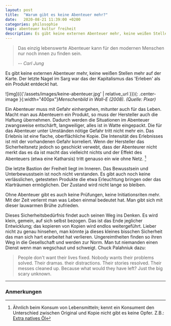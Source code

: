 ```yaml
---
layout: post
title:  "Warum gibt es keine Abenteuer mehr?"
date:   2020-08-21 11:39:00 +0200
categories: philosophie
tags: abenteuer kultur freiheit
description: Es gibt keine externen Abenteuer mehr, keine weißen Stellen mehr auf der Karte. Der letzte Nagel im Sarg war das der Kapitalismus das 'Erleben' als ein Produkt entdeckt hat. 
---
```


> Das einzig lebenswerte Abenteuer kann für den modernen Menschen nur noch innen zu finden sein.
>
> -- <cite>Carl Jung</cite>

Es gibt keine externen Abenteuer mehr, keine weißen Stellen mehr auf der Karte. Der letzte Nagel im Sarg war das der Kapitalismus das 'Erleben' als ein Produkt entdeckt hat. 

![img]({{'/assets/images/keine-abenteuer.jpg' | relative_url }}){: .center-image }{:width="400px"}*Menschenbild in Wall-E (2008). (Quelle: Pixar)*

Ein Abenteuer muss mit Gefahr einhergehen, mitunter auch für das Leben. Macht man aus Abenteuern ein Produkt, so muss der Hersteller auch die Haftung übernehmen. Dadurch werden die Situationen im Abenteuer zwangsweise entschärft, langweiliger, alles ist in Watte eingepackt. Die für das Abenteuer unter Umständen  nötige Gefahr tritt nicht mehr ein. Das Erlebnis ist eine flache, oberflächliche Kopie. Die Intensität des Erlebnisses ist mit der vorhandenen Gefahr korreliert. Wenn der Hersteller das Sicherheitsnetz jedoch so geschickt verwebt, dass der Abenteurer nicht merkt das es da ist macht das vielleicht nichts und der Effekt des Abenteuers (etwa eine Katharsis) tritt genauso ein wie ohne Netz. [^1]

[^1]: Ähnlich beim Konsum von Lebensmitteln; kennt ein Konsument den Unterschied zwischen Original und Kopie nicht gibt es keine Opfer. Z.B.: [Extra natives Öl](https://www.faz.net/aktuell/wirtschaft/wirtschaftspolitik/gepanschtes-olivenoel-ist-die-regel-14111245.html "Extra natives Öl ")

Die letzte Bastion der Freiheit liegt im Inneren. Das Bewusstsein und Unterbewusstsein ist noch nicht verstanden. Es gibt auch noch keine verlässlichen, getesteten Produkte die etwa Erleuchtung bringen oder das Klarträumen ermöglichen. Der Zustand wird nicht lange so bleiben. 

Ohne Abenteuer gibt es auch keine Prüfungen, keine Initiationsriten mehr. Mit der Zeit verlernt man was Leben einmal bedeutet hat. Man gibt sich mit dieser lauwarmen Brühe zufrieden. 

Dieses Sicherheitsbedürfnis findet auch seinen Weg ins Denken. Es wird klein, gemein, auf sich selbst bezogen. Das ist das Ende jeglicher Entwicklung; das kopieren von Kopien wird endlos weitergeführt. Lieber nicht zu genau hinsehen, man könnte ja dieses kleines bisschen Sicherheit das man sich hart erarbeitet hat verlieren. Ungereimtheiten finden so ihren Weg in die Gesellschaft und werden zur Norm. Man tut niemanden einen Dienst wenn man wegschaut und schweigt. Chuck Palahniuk dazu:
>People don't want their lives fixed. Nobody wants their problems solved. Their dramas. their distractions. Their stories resolved. Their messes cleaned up. Because what would they have left? Just the big scary unknown.

------------------------
### Anmerkungen

